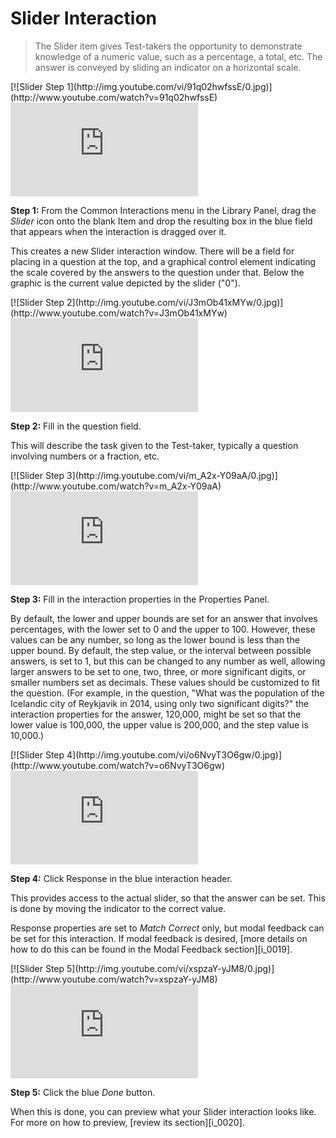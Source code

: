 # Slider Interaction

>The Slider item gives Test-takers the opportunity to demonstrate knowledge of a numeric value, such as a percentage, a total, etc. The answer is conveyed by sliding an indicator on a horizontal scale.

<div class="hidden-video">
[![Slider Step 1](http://img.youtube.com/vi/91q02hwfssE/0.jpg)](http://www.youtube.com/watch?v=91q02hwfssE)
</div>

<div class='embed-container'><iframe src="https://www.youtube.com/embed/91q02hwfssE?rel=0" frameborder="0" allowfullscreen="true"></iframe></div>

**Step 1:** From the Common Interactions menu in the Library Panel, drag the *Slider* icon onto the blank Item and drop the resulting box in the blue field that appears when the interaction is dragged over it.

This creates a new Slider interaction window. There will be a field for placing in a question at the top, and a graphical control element indicating the scale covered by the answers to the question under that. Below the graphic is the current value depicted by the slider ("0").

<div class="hidden-video">
[![Slider Step 2](http://img.youtube.com/vi/J3mOb41xMYw/0.jpg)](http://www.youtube.com/watch?v=J3mOb41xMYw)
</div>

<div class='embed-container'><iframe src="https://www.youtube.com/embed/J3mOb41xMYw?rel=0" frameborder="0" allowfullscreen="true"></iframe></div>

**Step 2:** Fill in the question field. 

This will describe the task given to the Test-taker, typically a question involving numbers or a fraction, etc.

<div class="hidden-video">
[![Slider Step 3](http://img.youtube.com/vi/m_A2x-Y09aA/0.jpg)](http://www.youtube.com/watch?v=m_A2x-Y09aA)
</div>

<div class='embed-container'><iframe src="https://www.youtube.com/embed/m_A2x-Y09aA?rel=0" frameborder="0" allowfullscreen="true"></iframe></div>

**Step 3:** Fill in the interaction properties in the Properties Panel. 

By default, the lower and upper bounds are set for an answer that involves percentages, with the lower set to 0 and the upper to 100. However, these values can be any number, so long as the lower bound is less than the upper bound. By default, the step value, or the interval between possible answers, is set to 1, but this can be changed to any number as well, allowing larger answers to be set to one, two, three, or more significant digits, or smaller numbers set as decimals. These values should be customized to fit the question. (For example, in the question, "What was the population of the Icelandic city of Reykjavik in 2014, using only two significant digits?" the interaction properties for the answer, 120,000, might be set so that the lower value is 100,000, the upper value is 200,000, and the step value is 10,000.)

<div class="hidden-video">
[![Slider Step 4](http://img.youtube.com/vi/o6NvyT3O6gw/0.jpg)](http://www.youtube.com/watch?v=o6NvyT3O6gw)
</div>

<div class='embed-container'><iframe src="https://www.youtube.com/embed/o6NvyT3O6gw?rel=0" frameborder="0" allowfullscreen="true"></iframe></div>

**Step 4:** Click Response in the blue interaction header.

This provides access to the actual slider, so that the answer can be set. This is done by moving the indicator to the correct value.

Response properties are set to *Match Correct* only, but modal feedback can be set for this interaction. If modal feedback is desired, [more details on how to do this can be found in the Modal Feedback section][i_0019].

<div class="hidden-video">
[![Slider Step 5](http://img.youtube.com/vi/xspzaY-yJM8/0.jpg)](http://www.youtube.com/watch?v=xspzaY-yJM8)
</div>

<div class='embed-container'><iframe src="https://www.youtube.com/embed/xspzaY-yJM8?rel=0" frameborder="0" allowfullscreen="true"></iframe></div>

**Step 5:** Click the blue *Done* button.

When this is done, you can preview what your Slider interaction looks like. For more on how to preview, [review its section][i_0020].
